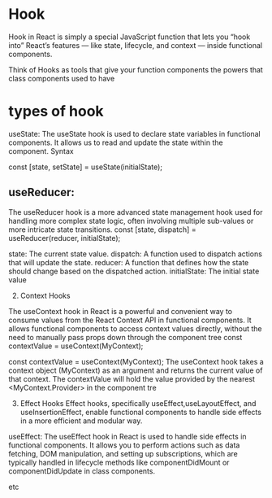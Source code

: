 # Hook
Hook in React is simply a special JavaScript function that lets you “hook into” React’s features — like state, lifecycle, and context — inside functional components.

Think of Hooks as tools that give your function components the powers that class components used to have

# types of hook
useState: The useState hook is used to declare state variables in functional components. It allows us to read and update the state within the component.
Syntax

const [state, setState] = useState(initialState);

## useReducer: 
The useReducer hook is a more advanced state management hook used for handling more complex state logic, often involving multiple sub-values or more intricate state transitions.
const [state, dispatch] = useReducer(reducer, initialState);

state: The current state value.
dispatch: A function used to dispatch actions that will update the state.
reducer: A function that defines how the state should change based on the dispatched action.
initialState: The initial state value

2. Context Hooks

The useContext hook in React is a powerful and convenient way to consume values from the React Context API in functional components. It allows functional components to access context values directly, without the need to manually pass props down through the component tree
const contextValue = useContext(MyContext);

const contextValue = useContext(MyContext);
The useContext hook takes a context object (MyContext) as an argument and returns the current value of that context.
The contextValue will hold the value provided by the nearest <MyContext.Provider> in the component tre

3. Effect Hooks
Effect hooks, specifically useEffect,useLayoutEffect, and useInsertionEffect, enable functional components to handle side effects in a more efficient and modular way.

useEffect: The useEffect hook in React is used to handle side effects in functional components. It allows you to perform actions such as data fetching, DOM manipulation, and setting up subscriptions, which are typically handled in lifecycle methods like componentDidMount or componentDidUpdate in class components.


etc



